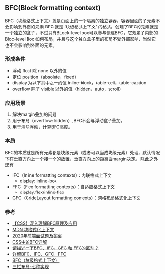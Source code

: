BFC(Block formatting context)  
---
BFC（块级格式上下文）就是页面上的一个隔离的独立容器，容器里面的子元素不会影响到外面的元素
BFC 就是 ‘块级格式上下文’ 的格式，创建了BFC的元素就是一个独立的盒子，不过只有BLock-level box可以参与创建BFC，它规定了内部的Bloc-level Box 如何布局，并且与这个独立盒子里的布局不受外部影响，当然它也不会影响到外面的元素。 

### 形成条件
- 浮动 float 除 none 以外的值
- 定位 position（absolute，fixed）
- display 为以下其中之一的值 inline-block，table-cell，table-caption
- overflow 除了 visible 以外的值（hidden，auto，scroll）
### 应用场景
  1. 解决margin叠加的问题 
  2. 用于布局（overflow: hidden）,BFC不会与浮动盒子叠加。 
  3. 用于清除浮动，计算BFC高度。  

### 本质
BFC的本质就是所有元素都是块级元素（或者可以当成块级元素）处理，默认情况下在垂直方向上一个接一个的放置，垂直方向上的距离由margin决定。
除此之外还有  
- IFC（Inline formatting contexts）：内联格式上下文
  - display: inline-box
- FFC（Flex formatting contexts）：自适应格式上下文
  - display:flex/inline-flex
- GFC（GrideLayout formatting contexts）：网格布局格式化上下文

### 参考 
- [【CSS】深入理解BFC原理及应用](https://www.jianshu.com/p/acf76871d259)  
- [MDN 块格式化上下文](https://developer.mozilla.org/zh-CN/docs/Web/Guide/CSS/Block_formatting_context)  
- [2020年前端面试题及答案](https://blog.csdn.net/raleway/article/details/104268283)  
- [CSS中的BFC详解](https://www.cnblogs.com/chen-cong/p/7862832.html)  
- [请描述一下BFC、IFC、GFC 和 FFC的区别？](https://zhuanlan.zhihu.com/p/134094372)
- [详解BFC、IFC、GFC、FFC](https://juejin.im/post/6844904117056323597)
- [BFC（块级格式上下文）](https://github.com/amandakelake/blog/issues/25)
- [三栏布局-七种实现](https://github.com/amandakelake/blog/issues/28)